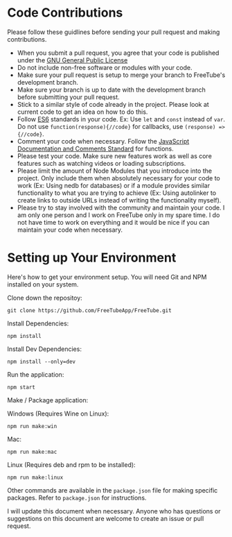 # Code Contributions

Please follow these guidlines before sending your pull request and making contributions.

* When you submit a pull request, you agree that your code is published under the [GNU General Public License](https://www.gnu.org/licenses/gpl.html)
* Do not include non-free software or modules with your code.
* Make sure your pull request is setup to merge your branch to FreeTube's development branch.
* Make sure your branch is up to date with the development branch before submitting your pull request.
* Stick to a similar style of code already in the project.  Please look at current code to get an idea on how to do this.
* Follow [ES6](http://es6-features.org/) standards in your code. Ex: Use `let` and `const` instead of `var`. Do not use `function(response){//code}` for callbacks, use `(response) => {//code}`.
* Comment your code when necessary.  Follow the [JavaScript Documentation and Comments Standard](https://www.drupal.org/docs/develop/standards/javascript/javascript-api-documentation-and-comment-standards) for functions.
* Please test your code.  Make sure new features work as well as core features such as watching videos or loading subscriptions.
* Please limit the amount of Node Modules that you introduce into the project.  Only include them when absolutely necessary for your code to work (Ex: Using nedb for databases) or if a module provides similar functionality to what you are trying to achieve (Ex: Using autolinker to create links to outside URLs instead of writing the functionality myself).
* Please try to stay involved with the community and maintain your code.  I am only one person and I work on FreeTube only in my spare time.  I do not have time to work on everything and it would be nice if you can maintain your code when necessary.

# Setting up Your Environment

Here's how to get your environment setup.  You will need Git and NPM installed on your system.

Clone down the repositoy:
```
git clone https://github.com/FreeTubeApp/FreeTube.git
```

Install Dependencies:
```
npm install
```

Install Dev Dependencies:
```
npm install --only=dev
```

Run the application:
```
npm start
```

Make / Package application:

Windows (Requires Wine on Linux):
```
npm run make:win
```

Mac:
```
npm run make:mac
```

Linux (Requires deb and rpm to be installed):
```
npm run make:linux
```

Other commands are available in the `package.json` file for making specific packages.  Refer to `package.json` for instructions.

I will update this document when necessary.  Anyone who has questions or suggestions on this document are welcome to create an issue or pull request.
